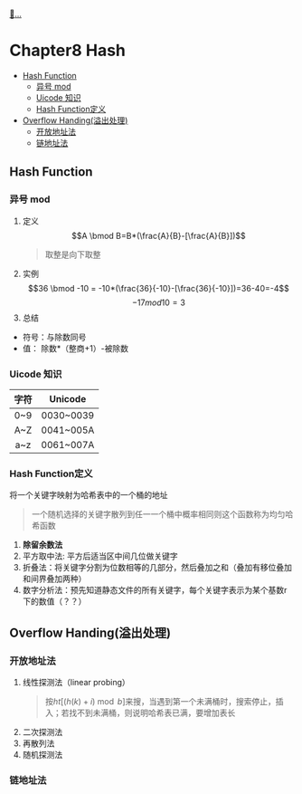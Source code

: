 [:car:...](README.md)

# Chapter8 Hash
- [Hash Function](#hash-function)
  - [异号 mod](#异号-mod)
  - [Uicode 知识](#uicode-知识)
  - [Hash Function定义](#hash-function定义)
- [Overflow Handing(溢出处理)](#overflow-handing溢出处理)
  - [开放地址法](#开放地址法)
  - [链地址法](#链地址法)

## Hash Function

### 异号 mod

1. 定义
   $$A \bmod B=B*(\frac{A}{B}-[\frac{A}{B}])$$
   > 取整是向下取整
2. 实例
   $$36 \bmod -10 = -10*(\frac{36}{-10}-[\frac{36}{-10}])=36-40=-4$$
   $$-17 mod 10 = 3$$
3. 总结

- 符号：与除数同号
- 值： 除数\*（整商+1）-被除数

### Uicode 知识

   | 字符 |  Unicode  |
   |:----:|:---------:|
   | 0~9  | 0030~0039 |
   | A~Z  | 0041~005A|
   | a~z  | 0061~007A|

### Hash Function定义

将一个关键字映射为哈希表中的一个桶的地址
> 一个随机选择的关键字散列到任一一个桶中概率相同则这个函数称为均匀哈希函数

1. **除留余数法**
2. 平方取中法: 平方后适当区中间几位做关键字
3. 折叠法：将关键字分割为位数相等的几部分，然后叠加之和（叠加有移位叠加和间界叠加两种） 
4. 数字分析法：预先知道静态文件的所有关键字，每个关键字表示为某个基数r下的数值（？？）

## Overflow Handing(溢出处理)

### 开放地址法

1. 线性探测法（linear probing）
    > 按$ht[(h(k)+i )\bmod b]$来搜，当遇到第一个未满桶时，搜索停止，插入；若找不到未满桶，则说明哈希表已满，要增加表长
2. 二次探测法
3. 再散列法
4. 随机探测法

### 链地址法
